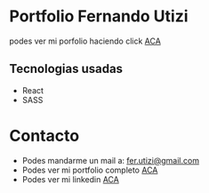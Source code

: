 # Portfolio Fernando Utizi

podes ver mi porfolio haciendo click [ACA](https://ferutizi.github.io/Portfolio/)

## Tecnologias usadas

- React
- SASS

# Contacto

- Podes mandarme un mail a: fer.utizi@gmail.com
- Podes ver mi portfolio completo [ACA](https://ferutizi.github.io/Portfolio/)
- Podes ver mi linkedin [ACA](https://www.linkedin.com/in/fernando-utizi-2a72a3233/)
